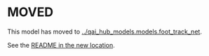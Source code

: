 
# MOVED
This model has moved to [../qai_hub_models.models.foot_track_net](../foot_track_net).

See the [README in the new location](../foot_track_net/README.md).
